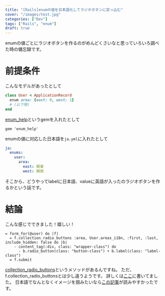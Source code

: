 ```yaml
---
title: "[Rails]enumの値を日本語化してラジオボタンに突っ込む"
cover: "/images/test.jpg"
categories: ["Dev"]
tags: ["Rails", "enum"]
draft: true
---
```

enumの値ごとにラジオボタンを作るのがめんどくさいなと思っていろいろ調べた時の備忘録です。

# 前提条件

こんなモデルがあったとして

```ruby:models/user.rb
class User < ApplicationRecord
  enum area: {east: 0, west: 1}
  # (以下略)
end
```

[enum_help](https://github.com/zmbacker/enum_help)というgemを入れたとして

```ruby:Gemfile
gem 'enum_help'
```

enumの値に対応した日本語を`ja.yml`に入れたとして

```yml:ja.yml
ja:
  enums:
    user:
      area:
        east: 関東
        west: 関西
```

そこから、どうやってlabelに日本語、valueに英語が入ったのラジオボタンを作るかという話です。

# 結論

こんな感じでできました！嬉しい！

```haml:users/_form.haml
= form_for(@user) do |f|
  = f.collection_radio_buttons :area, User.areas_i18n, :first, :last, include_hidden: false do |b|
    - content_tag(:div, class: "wrapper-class") do
      - b.radio_button(class: "button-class") + b.label(class: "label-class")
  = f.submit
```

[collection_radio_buttons](https://apidock.com/rails/v4.0.2/ActionView/Helpers/FormOptionsHelper/collection_radio_buttons)というメソッドがあるんですね。
ただ、f.collection_radio_buttonsとは少し違うようです。
詳しくは[ここ](https://stackoverflow.com/questions/36393489/how-to-use-enum-in-collection-radio-buttons)に書いてました。
日本語でなんとなくイメージを掴みたいなら[この記事](https://qiita.com/ykyk1218/items/2541a313aac0f0e5d81a#%E3%83%A9%E3%82%B8%E3%82%AA%E3%83%9C%E3%82%BF%E3%83%B3)が読みやすかったです。
